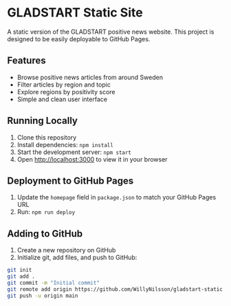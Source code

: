 # GLADSTART Static Site

A static version of the GLADSTART positive news website. This project is designed to be easily deployable to GitHub Pages.

## Features

- Browse positive news articles from around Sweden
- Filter articles by region and topic
- Explore regions by positivity score
- Simple and clean user interface

## Running Locally

1. Clone this repository
2. Install dependencies: `npm install`
3. Start the development server: `npm start`
4. Open [http://localhost:3000](http://localhost:3000) to view it in your browser

## Deployment to GitHub Pages

1. Update the `homepage` field in `package.json` to match your GitHub Pages URL
2. Run: `npm run deploy`

## Adding to GitHub

1. Create a new repository on GitHub
2. Initialize git, add files, and push to GitHub:
```bash
git init
git add .
git commit -m "Initial commit"
git remote add origin https://github.com/WillyNilsson/gladstart-static.git
git push -u origin main

